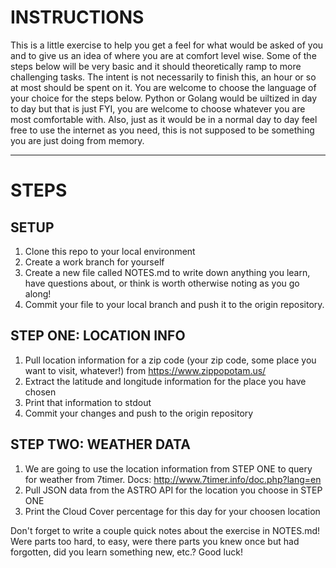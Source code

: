 # INSTRUCTIONS

This is a little exercise to help you get a feel for what would be asked of you and to give us an idea of where you are at comfort level wise.  Some of the steps below will be very basic and it should theoretically ramp to more challenging tasks.  The intent is not necessarily to finish this, an hour or so at most should be spent on it.  You are welcome to choose the language of your choice for the steps below.  Python or Golang would be uiltized in day to day but that is just FYI, you are welcome to choose whatever you are most comfortable with.  Also, just as it would be in a normal day to day feel free to use the internet as you need, this is not supposed to be something you are just doing from memory.  

-----

# STEPS

## SETUP
1. Clone this repo to your local environment
2. Create a work branch for yourself
3. Create a new file called NOTES.md to write down anything you learn, have questions about, or think is worth otherwise noting as you go along!
4. Commit your file to your local branch and push it to the origin repository.

## STEP ONE: LOCATION INFO 
1. Pull location information for a zip code (your zip code, some place you want to visit, whatever!) from https://www.zippopotam.us/
2. Extract the latitude and longitude information for the place you have chosen
3. Print that information to stdout
4. Commit your changes and push to the origin repository

## STEP TWO: WEATHER DATA
1. We are going to use the location information from STEP ONE to query for weather from 7timer.  Docs: http://www.7timer.info/doc.php?lang=en
3. Pull JSON data from the ASTRO API for the location you choose in STEP ONE
4. Print the Cloud Cover percentage for this day for your choosen location

Don't forget to write a couple quick notes about the exercise in NOTES.md!  Were parts too hard, to easy, were there parts you knew once but had forgotten, did you learn something new, etc.?  Good luck!
